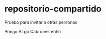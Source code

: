 repositorio-compartido
======================

Prueba para invitar a otras personas




Pongo ALgo
Cabrones
ehhh

